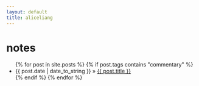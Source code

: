 ```yaml
---
layout: default
title: aliceliang
---
```


<h1> notes </h1>
<ul class="posts">
  {% for post in site.posts %}
    {% if post.tags contains "commentary" %}
        <li><span>{{ post.date | date_to_string }}</span> &raquo; <a href="{{ post.url }}">{{ post.title }}</a></li>
    {% endif %}
  {% endfor %}
</ul>
